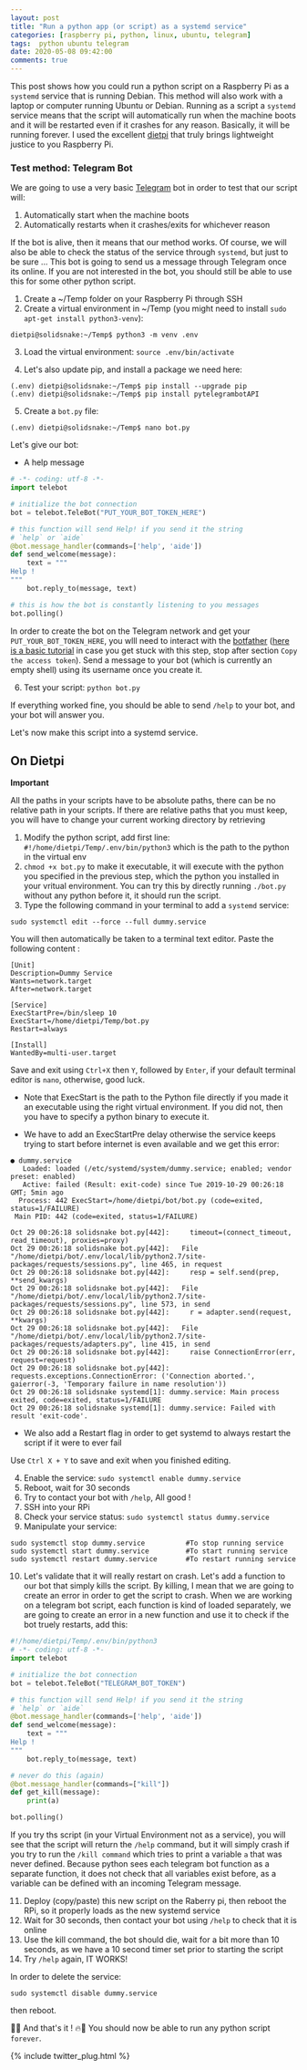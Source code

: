```yaml
---
layout: post
title: "Run a python app (or script) as a systemd service"
categories: [raspberry pi, python, linux, ubuntu, telegram]
tags:  python ubuntu telegram
date: 2020-05-08 09:42:00
comments: true
---
```


This post shows how you could run a python script on a Raspberry Pi as a `systemd` service that is running Debian. This method will also work with a laptop or computer running Ubuntu or Debian.
Running as a script a `systemd` service means that the script will automatically run when the machine boots and it will be restarted even if it crashes for any reason. Basically, it will be running forever.
I used the excellent [dietpi](https://dietpi.com/) that truly brings lightweight justice to you Raspberry Pi.

### Test method: Telegram Bot

We are going to use a very basic [Telegram](https://telegram.org/) bot in order to test that our script will:
1. Automatically start when the machine boots
2. Automatically restarts when it crashes/exits for whichever reason

If the bot is alive, then it means that our method works. Of course, we will also be able to check the status of the service through `systemd`, but just to be sure ... This bot is going to send us a message through Telegram once its online. If you are not interested in the bot, you should still be able to use this for some other python script.

1. Create a ~/Temp folder on your Raspberry Pi through SSH
2. Create a virtual environment in ~/Temp (you might need to install `sudo apt-get install python3-venv`): 
```
dietpi@solidsnake:~/Temp$ python3 -m venv .env
```
3. Load the virtual environment: `source .env/bin/activate`

4. Let's also update pip, and install a package we need here:
```
(.env) dietpi@solidsnake:~/Temp$ pip install --upgrade pip
(.env) dietpi@solidsnake:~/Temp$ pip install pytelegrambotAPI
```

5. Create a `bot.py` file: 
```
(.env) dietpi@solidsnake:~/Temp$ nano bot.py
```

Let's give our bot:
* A help message

```python
# -*- coding: utf-8 -*-
import telebot

# initialize the bot connection
bot = telebot.TeleBot("PUT_YOUR_BOT_TOKEN_HERE")

# this function will send Help! if you send it the string
# `help` or `aide` 
@bot.message_handler(commands=['help', 'aide'])
def send_welcome(message):
    text = """
Help !
"""
    bot.reply_to(message, text)

# this is how the bot is constantly listening to you messages
bot.polling()
```
In order to create the bot on the Telegram network and get your `PUT_YOUR_BOT_TOKEN_HERE`, you wlll need to interact with the [botfather](https://t.me/botfather) ([here is a basic tutorial](https://docs.microsoft.com/en-us/azure/bot-service/bot-service-channel-connect-telegram?view=azure-bot-service-4.0) in case you get stuck with this step, stop after section `Copy the access token`). Send a message to your bot (which is currently an empty shell) using its username once you create it.

6. Test your script: `python bot.py`

If everything worked fine, you should be able to send `/help` to your bot, and your bot will answer you.

Let's now make this script into a systemd service.


## On Dietpi

**Important**

All the paths in your scripts have to be absolute paths, there can be no relative path in your scripts. If there are relative paths that you must keep, you will have to change your current working directory by retrieving 

1. Modify the python script, add first line: `#!/home/dietpi/Temp/.env/bin/python3` which is the path to the python in the virtual env
2. `chmod +x bot.py`  to make it executable, it will execute with the python you specified in the previous step, which the python you installed in your vritual environment. You can try this by directly running `./bot.py` without any python before it, it should run the script.
3. Type the following command in your terminal to add a `systemd` service: 
```
sudo systemctl edit --force --full dummy.service
```
You will then automatically be taken to a terminal text editor. Paste the following content  :

```
[Unit]
Description=Dummy Service
Wants=network.target
After=network.target

[Service]
ExecStartPre=/bin/sleep 10
ExecStart=/home/dietpi/Temp/bot.py
Restart=always

[Install]
WantedBy=multi-user.target
```

Save and exit using `Ctrl+X` then `Y`, followed by `Enter`, if your default terminal editor is `nano`, otherwise, good luck.

* Note that ExecStart is the path to the Python file directly if you made it an executable using the right virtual environment. If you did not, then you have to specify a python binary to execute it.

* We have to add an ExecStartPre delay otherwise the service keeps trying to start before internet is even available and we get this error:

```
● dummy.service
   Loaded: loaded (/etc/systemd/system/dummy.service; enabled; vendor preset: enabled)
   Active: failed (Result: exit-code) since Tue 2019-10-29 00:26:18 GMT; 5min ago
  Process: 442 ExecStart=/home/dietpi/bot/bot.py (code=exited, status=1/FAILURE)
 Main PID: 442 (code=exited, status=1/FAILURE)

Oct 29 00:26:18 solidsnake bot.py[442]:     timeout=(connect_timeout, read_timeout), proxies=proxy)
Oct 29 00:26:18 solidsnake bot.py[442]:   File "/home/dietpi/bot/.env/local/lib/python2.7/site-packages/requests/sessions.py", line 465, in request
Oct 29 00:26:18 solidsnake bot.py[442]:     resp = self.send(prep, **send_kwargs)
Oct 29 00:26:18 solidsnake bot.py[442]:   File "/home/dietpi/bot/.env/local/lib/python2.7/site-packages/requests/sessions.py", line 573, in send
Oct 29 00:26:18 solidsnake bot.py[442]:     r = adapter.send(request, **kwargs)
Oct 29 00:26:18 solidsnake bot.py[442]:   File "/home/dietpi/bot/.env/local/lib/python2.7/site-packages/requests/adapters.py", line 415, in send
Oct 29 00:26:18 solidsnake bot.py[442]:     raise ConnectionError(err, request=request)
Oct 29 00:26:18 solidsnake bot.py[442]: requests.exceptions.ConnectionError: ('Connection aborted.', gaierror(-3, 'Temporary failure in name resolution'))
Oct 29 00:26:18 solidsnake systemd[1]: dummy.service: Main process exited, code=exited, status=1/FAILURE
Oct 29 00:26:18 solidsnake systemd[1]: dummy.service: Failed with result 'exit-code'.
```
* We also add a Restart flag in order to get systemd to always restart the script if it were to ever fail

Use `Ctrl X + Y` to save and exit when you finished editing. 

4. Enable the service: `sudo systemctl enable dummy.service`
5. Reboot, wait for 30 seconds
6. Try to contact your bot with `/help`, All good !
7. SSH into your RPi
8. Check your service status: `sudo systemctl status dummy.service`
9. Manipulate your service:
```
sudo systemctl stop dummy.service          #To stop running service 
sudo systemctl start dummy.service         #To start running service 
sudo systemctl restart dummy.service       #To restart running service 
```
10. Let's validate that it will really restart on crash. Let's add a function to our bot that simply kills the script. By killing, I mean that we are going to create an error in order to get the script to crash. When we are working on a telegram bot script, each function is kind of loaded separately, we are going to create an error in a new function and use it to check if the bot truely restarts, add this:

```python
#!/home/dietpi/Temp/.env/bin/python3
# -*- coding: utf-8 -*-
import telebot

# initialize the bot connection
bot = telebot.TeleBot("TELEGRAM_BOT_TOKEN")

# this function will send Help! if you send it the string
# `help` or `aide` 
@bot.message_handler(commands=['help', 'aide'])
def send_welcome(message):
    text = """
Help !
"""
    bot.reply_to(message, text)

# never do this (again)
@bot.message_handler(commands=["kill"])
def get_kill(message):
    print(a)

bot.polling()
```
If you try ths script (in your Virtual Environment not as a service), you will see that the script will return the `/help` command, but it will simply crash if you try to run the `/kill command` which tries to print a variable `a` that was never defined. Because python sees each telegram bot function as a separate function, it does not check that all variables exist before, as a variable can be defined with an incoming Telegram message.

11. Deploy (copy/paste) this new script on the Raberry pi, then reboot the RPi, so it properly loads as the new systemd service
12. Wait for 30 seconds, then contact your bot using `/help` to check that it is online
13. Use the kill command, the bot should die, wait for a bit more than 10 seconds, as we have a 10 second timer set prior to starting the script
14. Try `/help` again, IT WORKS!

In order to delete the service:

`sudo systemctl disable dummy.service`

then reboot.

🎇🔥 And that's it ! 🔥🎇 You should now be able to run any python script `forever`.




{% include twitter_plug.html %}
